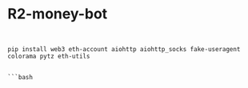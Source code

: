 # R2-money-bot



```


pip install web3 eth-account aiohttp aiohttp_socks fake-useragent colorama pytz eth-utils


```bash
